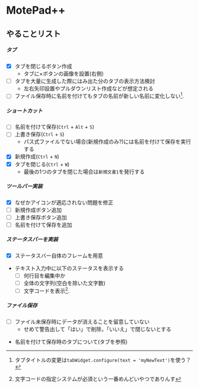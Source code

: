 # MotePad++
## やることリスト
##### タブ
- [x] タブを閉じるボタン作成
    - タブに×ボタンの画像を設置(右側)
- [ ] タブを大量に生成した際にはみ出た分のタブの表示方法検討
    - 左右矢印設置やプルダウンリスト作成などが想定される
- [ ] ファイル保存時に名前を付けてもタブの名前が新しい名前に変化しない[^1].
##### ショートカット
- [ ] 名前を付けて保存(`Ctrl` + `Alt` + `S`)
- [ ] 上書き保存(`Ctrl` + `S`)
    - パス式ファイルでない場合(新規作成のみ?)には名前を付けて保存を実行する
- [x] 新規作成(`Ctrl` + `N`)
- [x] タブを閉じる(`Ctrl` + `W`)
    - 最後の1つのタブを閉じた場合は`新規文書1`を発行する
##### ツールバー実装
- [x] なぜかアイコンが適応されない問題を修正
- [ ] 新規作成ボタン追加
- [ ] 上書き保存ボタン追加
- [ ] 名前を付けて保存を追加
##### ステータスバーを実装
- [x] ステータスバー自体のフレームを用意
- テキスト入力中に以下のステータスを表示する
    - [ ] 何行目を編集中か
    - [ ] 全体の文字列(空白を除いた文字数)
    - [ ] 文字コードを表示[^2].
##### ファイル保存
- [ ] ファイル未保存時にデータが消えることを留意していない
    - せめて警告出して「はい」で削除，「いいえ」で閉じないとする
- 名前を付けて保存時のタブについて(タブを参照)

[^1]: タブタイトルの変更は`tabWidget.configure(text = 'myNewText')`を使う？
[^2]: 文字コードの指定システムが必須という一番めんどいやつでありんす